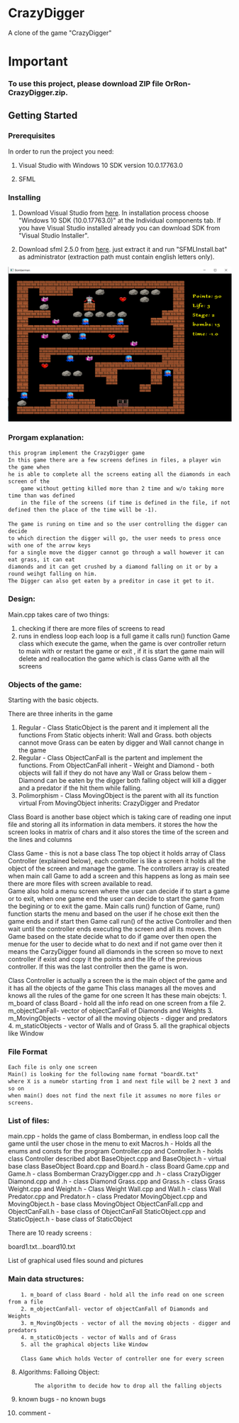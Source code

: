 # CrazyDigger
A clone of the game "CrazyDigger" 

# Important
### To use this project, please download ZIP file OrRon-CrazyDigger.zip. 

## Getting Started

### Prerequisites

In order to run the project you need:
1. Visual Studio with Windows 10 SDK version 10.0.17763.0

2. SFML

### Installing

1. Download Visual Studio from [here](https://visualstudio.microsoft.com/downloads/).
In installation process choose "Windows 10 SDK (10.0.17763.0)" at the Individual components tab. If you have Visual Studio installed already you can download SDK from "Visual Studio Installer".

2. Download sfml 2.5.0 from [here](https://drive.google.com/open?id=1_D0G_IYPpvv2JnhslLdmXZRFd6zsjqQx).
just extract it and run "SFMLInstall.bat" as administrator (extraction path must contain english letters only).

![alt text](https://github.com/XOrRonX/Bomberman-Clone/blob/master/%E2%80%8F%E2%80%8Fbomberman_pic.PNG?raw=true)
   
### Prorgam explanation: 

	this program implement the CrazyDigger game 
	In this game there are a few screens defines in files, a player win the game when 
	he is able to complete all the screens eating all the diamonds in each screen of the 
        game without getting killed more than 2 time and w/o taking more time than was defined 
        in the file of the screens (if time is defined in the file, if not defined then the place of the time will be -1).

	The game is runing on time and so the user controlling the digger can decide
	to which direction the digger will go, the user needs to press once with one of the arrow keys 
	for a single move the digger cannot go through a wall however it can eat grass, it can eat
	diamonds and it can get crushed by a diamond falling on it or by a round weihgt falling on him.
	The Digger can also get eaten by a preditor in case it get to it.

### Design:




Main.cpp takes care of two things:
1. checking if there are more files of screens to read  
2. runs in endless loop each loop is a full game it calls run()
   function Game class which execute the game, when the game is over 
   controller return to main with or restart the game or exit , if it is start the game 
   main will delete and reallocation the game which is class Game
   with all the screens


### Objects of the game:

Starting with the basic objects.

There are three inherits in the game
1. Regular - Class StaticObject is the parent and it implement all the functions
	     From Static objects inherit: Wall and Grass. both objects cannot move
	     Grass can be eaten by digger and Wall cannot change in the game
2. Regular - Class ObjectCanFall is the partent and implement the functions.
	     From ObjectCanFall inherit - Weight and Diamond - both objects will fall
	     if they do not have any Wall or Grass below them - Diamond can be eaten by the digger
	     both falling object will kill a digger and a predator if the hit them while falling.
2. Polimorphism  - Class MovingObject is the parent with all its function virtual
		  From MovingObject inherits: CrazyDigger and Predator
	

Class Board is another base object which is taking care of reading one input file 
and storing all its information in data members.
it stores the how the screen looks in matrix of chars and it also stores
the time of the screen and the lines and columns


Class Game - this is not a base class
	The top object it holds array of Class Controller (explained below), 
	each controller is like a screen it holds all the object of the screen 
	and manage the game. The controllers array is created when main call 
	Game to add a screen and this happens as long 
	as main see there are more files with screen available to read.  
	Game also hold a menu screen where the user can decide if to start a game
	or to exit, when one game end the user can decide to start the game from the 
	begining or to exit the game.
	Main calls run() function of Game, run() function starts the menu 
	and based on the user if he chose exit then the game ends and if start 
	then Game call run() of the active Controller and then wait until the 
	controller ends executing the screen and all its moves.
	then Game based on the state decide what to do if game over then open the 
	menue for the user to decide what to do next and if not game over then 
	it means the CarzyDigger found all diamonds in the screen so move to next controller if exist 
	and copy it the points and the life of the previous controller.
	If this was the last controller then the game is won.	

Class Controller is actually a screen 
	the is the main object of the game and it has all the objects of the game
	This class manages all the moves and knows all the rules of the game 
	for one screen It has these main obejcts:
		1. m_board of class Board - hold all the info read on one screen from a file 
		2. m_objectCanFall- vector of objectCanFall of Diamonds and Weights 
		3. m_MovingObjects - vector of all the moving objects - digger and predators
		4. m_staticObjects - vector of Walls and of Grass 
		5. all the graphical objects like Window
	

### File Format

	Each file is only one screen
	Main() is looking for the following name format "boardX.txt"
	where X is a numebr starting from 1 and next file will be 2 next 3 and so on
	when main() does not find the next file it assumes no more files or screens.

### List of files:

main.cpp  - holds the game of class Bomberman, in endless loop call the game until
			the user chose in the menu to exit
Macros.h - Holds all the enums and consts for the program
Controller.cpp and Controller.h - holds class Controller described abot 
BaseObject.cpp and BaseObject.h - virtual base class BaseObject
Board.cpp and Board.h - class Board
Game.cpp and Game.h - class Bomberman
CrazyDigger.cpp and .h - class CrazyDigger
Diamond.cpp and .h - class Diamond
Grass.cpp and Grass.h - class Grass
Weight.cpp and Weight.h - Class Weight
Wall.cpp and Wall.h - class Wall
Predator.cpp and Predator.h - class Predator
MovingObject.cpp and MovingObject.h - base class MovingObject
ObjectCanFall.cpp and ObjectCanFall.h - base class of ObjectCanFall
StaticObject.cpp and StaticOpject.h - base class of StaticObject 



There are 10 ready screens :

board1.txt...board10.txt

List of graphical used files sound and pictures


### Main data structures:
		1. m_board of class Board - hold all the info read on one screen from a file 
		2. m_objectCanFall- vector of objectCanFall of Diamonds and Weights 
		3. m_MovingObjects - vector of all the moving objects - digger and predators
		4. m_staticObjects - vector of Walls and of Grass 
		5. all the graphical objects like Window

		Class Game which holds Vector of controller one for every screen


8. Algorithms:
			Falloing Object:

			The algorithm to decide how to drop all the falling objects 
			 

9. known bugs - no known bugs

10. comment -




